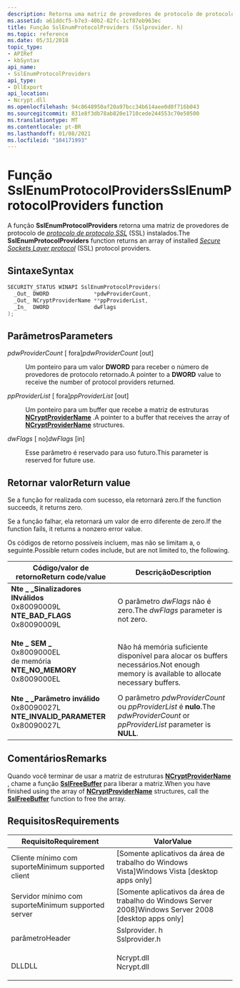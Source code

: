 ```yaml
---
description: Retorna uma matriz de provedores de protocolo de protocolo de protocolo SSL instalado (SSL).
ms.assetid: a61ddcf5-b7e3-40b2-82fc-1cf87eb963ec
title: Função SslEnumProtocolProviders (Sslprovider. h)
ms.topic: reference
ms.date: 05/31/2018
topic_type:
- APIRef
- kbSyntax
api_name:
- SslEnumProtocolProviders
api_type:
- DllExport
api_location:
- Ncrypt.dll
ms.openlocfilehash: 94c8648950af20a97bcc34b614aee0d0f716b043
ms.sourcegitcommit: 831e8f3db78ab820e1710cede244553c70e50500
ms.translationtype: MT
ms.contentlocale: pt-BR
ms.lasthandoff: 01/08/2021
ms.locfileid: "104171993"
---
```

# <a name="sslenumprotocolproviders-function"></a><span data-ttu-id="eab7f-103">Função SslEnumProtocolProviders</span><span class="sxs-lookup"><span data-stu-id="eab7f-103">SslEnumProtocolProviders function</span></span>

<span data-ttu-id="eab7f-104">A função **SslEnumProtocolProviders** retorna uma matriz de provedores de protocolo de [*protocolo de protocolo SSL*](/windows/desktop/SecGloss/s-gly) (SSL) instalados.</span><span class="sxs-lookup"><span data-stu-id="eab7f-104">The **SslEnumProtocolProviders** function returns an array of installed [*Secure Sockets Layer protocol*](/windows/desktop/SecGloss/s-gly) (SSL) protocol providers.</span></span>

## <a name="syntax"></a><span data-ttu-id="eab7f-105">Sintaxe</span><span class="sxs-lookup"><span data-stu-id="eab7f-105">Syntax</span></span>


```C++
SECURITY_STATUS WINAPI SslEnumProtocolProviders(
  _Out_ DWORD              *pdwProviderCount,
  _Out_ NCryptProviderName **ppProviderList,
  _In_  DWORD              dwFlags
);
```



## <a name="parameters"></a><span data-ttu-id="eab7f-106">Parâmetros</span><span class="sxs-lookup"><span data-stu-id="eab7f-106">Parameters</span></span>

<dl> <dt>

<span data-ttu-id="eab7f-107">*pdwProviderCount* \[ fora\]</span><span class="sxs-lookup"><span data-stu-id="eab7f-107">*pdwProviderCount* \[out\]</span></span>
</dt> <dd>

<span data-ttu-id="eab7f-108">Um ponteiro para um valor **DWORD** para receber o número de provedores de protocolo retornado.</span><span class="sxs-lookup"><span data-stu-id="eab7f-108">A pointer to a **DWORD** value to receive the number of protocol providers returned.</span></span>

</dd> <dt>

<span data-ttu-id="eab7f-109">*ppProviderList* \[ fora\]</span><span class="sxs-lookup"><span data-stu-id="eab7f-109">*ppProviderList* \[out\]</span></span>
</dt> <dd>

<span data-ttu-id="eab7f-110">Um ponteiro para um buffer que recebe a matriz de estruturas [**NCryptProviderName**](/windows/desktop/api/Ncrypt/ns-ncrypt-ncryptprovidername) .</span><span class="sxs-lookup"><span data-stu-id="eab7f-110">A pointer to a buffer that receives the array of [**NCryptProviderName**](/windows/desktop/api/Ncrypt/ns-ncrypt-ncryptprovidername) structures.</span></span>

</dd> <dt>

<span data-ttu-id="eab7f-111">*dwFlags* \[ no\]</span><span class="sxs-lookup"><span data-stu-id="eab7f-111">*dwFlags* \[in\]</span></span>
</dt> <dd>

<span data-ttu-id="eab7f-112">Esse parâmetro é reservado para uso futuro.</span><span class="sxs-lookup"><span data-stu-id="eab7f-112">This parameter is reserved for future use.</span></span>

</dd> </dl>

## <a name="return-value"></a><span data-ttu-id="eab7f-113">Retornar valor</span><span class="sxs-lookup"><span data-stu-id="eab7f-113">Return value</span></span>

<span data-ttu-id="eab7f-114">Se a função for realizada com sucesso, ela retornará zero.</span><span class="sxs-lookup"><span data-stu-id="eab7f-114">If the function succeeds, it returns zero.</span></span>

<span data-ttu-id="eab7f-115">Se a função falhar, ela retornará um valor de erro diferente de zero.</span><span class="sxs-lookup"><span data-stu-id="eab7f-115">If the function fails, it returns a nonzero error value.</span></span>

<span data-ttu-id="eab7f-116">Os códigos de retorno possíveis incluem, mas não se limitam a, o seguinte.</span><span class="sxs-lookup"><span data-stu-id="eab7f-116">Possible return codes include, but are not limited to, the following.</span></span>



| <span data-ttu-id="eab7f-117">Código/valor de retorno</span><span class="sxs-lookup"><span data-stu-id="eab7f-117">Return code/value</span></span>                                                                                                                                                       | <span data-ttu-id="eab7f-118">Descrição</span><span class="sxs-lookup"><span data-stu-id="eab7f-118">Description</span></span>                                                                  |
|-------------------------------------------------------------------------------------------------------------------------------------------------------------------------|------------------------------------------------------------------------------|
| <dl> <span data-ttu-id="eab7f-119"><dt>**Nte \_ \_Sinalizadores INválidos**</dt> <dt>0x80090009L</dt></span><span class="sxs-lookup"><span data-stu-id="eab7f-119"><dt>**NTE\_BAD\_FLAGS**</dt> <dt>0x80090009L</dt></span></span> </dl>         | <span data-ttu-id="eab7f-120">O parâmetro *dwFlags* não é zero.</span><span class="sxs-lookup"><span data-stu-id="eab7f-120">The *dwFlags* parameter is not zero.</span></span><br/>                              |
| <dl> <span data-ttu-id="eab7f-121"><dt>**Nte \_ SEM \_**</dt> <dt>0x8009000EL</dt> de memória</span><span class="sxs-lookup"><span data-stu-id="eab7f-121"><dt>**NTE\_NO\_MEMORY**</dt> <dt>0x8009000EL</dt></span></span> </dl>         | <span data-ttu-id="eab7f-122">Não há memória suficiente disponível para alocar os buffers necessários.</span><span class="sxs-lookup"><span data-stu-id="eab7f-122">Not enough memory is available to allocate necessary buffers.</span></span><br/>     |
| <dl> <span data-ttu-id="eab7f-123"><dt>**Nte \_ \_Parâmetro inválido**</dt> <dt>0x80090027L</dt></span><span class="sxs-lookup"><span data-stu-id="eab7f-123"><dt>**NTE\_INVALID\_PARAMETER**</dt> <dt>0x80090027L</dt></span></span> </dl> | <span data-ttu-id="eab7f-124">O parâmetro *pdwProviderCount* ou *ppProviderList* é **nulo**.</span><span class="sxs-lookup"><span data-stu-id="eab7f-124">The *pdwProviderCount* or *ppProviderList* parameter is **NULL**.</span></span><br/> |



 

## <a name="remarks"></a><span data-ttu-id="eab7f-125">Comentários</span><span class="sxs-lookup"><span data-stu-id="eab7f-125">Remarks</span></span>

<span data-ttu-id="eab7f-126">Quando você terminar de usar a matriz de estruturas [**NCryptProviderName**](/windows/desktop/api/Ncrypt/ns-ncrypt-ncryptprovidername) , chame a função [**SslFreeBuffer**](sslfreebuffer.md) para liberar a matriz.</span><span class="sxs-lookup"><span data-stu-id="eab7f-126">When you have finished using the array of [**NCryptProviderName**](/windows/desktop/api/Ncrypt/ns-ncrypt-ncryptprovidername) structures, call the [**SslFreeBuffer**](sslfreebuffer.md) function to free the array.</span></span>

## <a name="requirements"></a><span data-ttu-id="eab7f-127">Requisitos</span><span class="sxs-lookup"><span data-stu-id="eab7f-127">Requirements</span></span>



| <span data-ttu-id="eab7f-128">Requisito</span><span class="sxs-lookup"><span data-stu-id="eab7f-128">Requirement</span></span> | <span data-ttu-id="eab7f-129">Valor</span><span class="sxs-lookup"><span data-stu-id="eab7f-129">Value</span></span> |
|-------------------------------------|------------------------------------------------------------------------------------------|
| <span data-ttu-id="eab7f-130">Cliente mínimo com suporte</span><span class="sxs-lookup"><span data-stu-id="eab7f-130">Minimum supported client</span></span><br/> | <span data-ttu-id="eab7f-131">\[Somente aplicativos da área de trabalho do Windows Vista\]</span><span class="sxs-lookup"><span data-stu-id="eab7f-131">Windows Vista \[desktop apps only\]</span></span><br/>                                           |
| <span data-ttu-id="eab7f-132">Servidor mínimo com suporte</span><span class="sxs-lookup"><span data-stu-id="eab7f-132">Minimum supported server</span></span><br/> | <span data-ttu-id="eab7f-133">\[Somente aplicativos da área de trabalho do Windows Server 2008\]</span><span class="sxs-lookup"><span data-stu-id="eab7f-133">Windows Server 2008 \[desktop apps only\]</span></span><br/>                                     |
| <span data-ttu-id="eab7f-134">parâmetro</span><span class="sxs-lookup"><span data-stu-id="eab7f-134">Header</span></span><br/>                   | <dl> <span data-ttu-id="eab7f-135"><dt>Sslprovider. h</dt></span><span class="sxs-lookup"><span data-stu-id="eab7f-135"><dt>Sslprovider.h</dt></span></span> </dl> |
| <span data-ttu-id="eab7f-136">DLL</span><span class="sxs-lookup"><span data-stu-id="eab7f-136">DLL</span></span><br/>                      | <dl> <span data-ttu-id="eab7f-137"><dt>Ncrypt.dll</dt></span><span class="sxs-lookup"><span data-stu-id="eab7f-137"><dt>Ncrypt.dll</dt></span></span> </dl>    |



 

